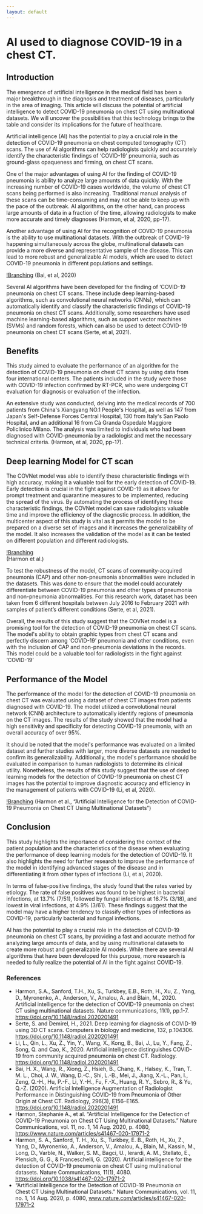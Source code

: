 ```yaml
---
layout: default
---
```


# AI used to diagnose COVID-19 in a chest CT.

## Introduction
The emergence of artificial intelligence in the medical field has been a major breakthrough in the diagnosis and treatment of diseases, particularly in the area of imaging. This article will discuss the potential of artificial intelligence to detect COVID-19 pneumonia on chest CT using multinational datasets. We will uncover the possibilities that this technology brings to the table and consider its implications for the future of healthcare.

Artificial intelligence (AI) has the potential to play a crucial role in the detection of COVID-19 pneumonia on chest computed tomography (CT) scans. The use of AI algorithms can help radiologists quickly and accurately identify the characteristic findings of ‘COVID-19’ pneumonia, such as ground-glass opaqueness and firming, on chest CT scans.

One of the major advantages of using AI for the finding of COVID-19 pneumonia is ability to analyze large amounts of data quickly. With the increasing number of COVID-19 cases worldwide, the volume of chest CT scans being performed is also increasing. Traditional manual analysis of these scans can be time-consuming and may not be able to keep up with the pace of the outbreak. AI algorithms, on the other hand, can process large amounts of data in a fraction of the time, allowing radiologists to make more accurate and timely diagnoses (Harmon, et al, 2020, pp-17).

Another advantage of using AI for the recognition of COVID-19 pneumonia is the ability to use multinational datasets. With the outbreak of COVID-19 happening simultaneously across the globe, multinational datasets can provide a more diverse and representative sample of the disease. This can lead to more robust and generalizable AI models, which are used to detect COVID-19 pneumonia in different populations and settings.

[!Branching](./Assets/Picture4.png) 
(Bai, et al, 2020)

Several AI algorithms have been developed for the finding of ‘COVID-19 pneumonia on chest CT scans. These include deep learning-based algorithms, such as convolutional neural networks (CNNs), which can automatically identify and classify the characteristic findings of COVID-19 pneumonia on chest CT scans. Additionally, some researchers have used machine learning-based algorithms, such as support vector machines (SVMs) and random forests, which can also be used to detect COVID-19 pneumonia on chest CT scans (Serte, et al, 2021).

## Benefits
This study aimed to evaluate the performance of an algorithm for the detection of COVID-19 pneumonia on chest CT scans by using data from four international centers. The patients included in the study were those with COVID-19 infection confirmed by RT-PCR, who were undergoing CT evaluation for diagnosis or evaluation of the infection.

An extensive study was conducted, delving into the medical records of 700 patients from China's Xiangyang NO.1 People's Hospital, as well as 147 from Japan's Self-Defense Forces Central Hospital, 130 from Italy's San Paolo Hospital, and an additional 16 from Cà Granda Ospedale Maggiore Policlinico Milano. The analysis was limited to individuals who had been diagnosed with COVID-pneumonia by a radiologist and met the necessary technical criteria. (Harmon, et al, 2020, pp-17).

## Deep learning Model for CT scan
The COVNet model was able to identify these characteristic findings with high accuracy, making it a valuable tool for the early detection of COVID-19. Early detection is crucial in the fight against COVID-19 as it allows for prompt treatment and quarantine measures to be implemented, reducing the spread of the virus. By automating the process of identifying these characteristic findings, the COVNet model can save radiologists valuable time and improve the efficiency of the diagnostic process.
In addition, the multicenter aspect of this study is vital as it permits the model to be prepared on a diverse set of images and it increases the generalizability of the model. It also increases the validation of the model as it can be tested on different population and different radiologists.

[!Branching](./Assets/Picture5.png)  
(Harmon et al.)

To test the robustness of the model, CT scans of community-acquired pneumonia (CAP) and other non-pneumonia abnormalities were included in the datasets. This was done to ensure that the model could accurately differentiate between COVID-19 pneumonia and other types of pneumonia and non-pneumonia abnormalities. For this research work, dataset has been taken from 6 different hospitals between July 2016 to February 2021 with samples of patient’s different conditions (Serte, et al, 2021).

Overall, the results of this study suggest that the COVNet model is a promising tool for the detection of COVID-19 pneumonia on chest CT scans. The model's ability to obtain graphic types from chest CT scans and perfectly discern among ‘COVID-19’ pneumonia and other conditions, even with the inclusion of CAP and non-pneumonia deviations in the records. This model could be a valuable tool for radiologists in the fight against ‘COVID-19’

## Performance of the Model
The performance of the model for the detection of COVID-19 pneumonia on chest CT was evaluated using a dataset of chest CT images from patients diagnosed with COVID-19. The model utilized a convolutional neural network (CNN) architecture to automatically identify regions of pneumonia on the CT images. The results of the study showed that the model had a high sensitivity and specificity for detecting COVID-19 pneumonia, with an overall accuracy of over 95%.

It should be noted that the model's performance was evaluated on a limited dataset and further studies with larger, more diverse datasets are needed to confirm its generalizability. Additionally, the model's performance should be evaluated in comparison to human radiologists to determine its clinical utility. Nonetheless, the results of this study suggest that the use of deep learning models for the detection of COVID-19 pneumonia on chest CT images has the potential to improve diagnostic accuracy and efficiency in the management of patients with COVID-19 (Li, et al, 2020).

[!Branching](./Assets/Picture6.png) 
(Harmon et al., “Artificial Intelligence for the Detection of COVID-19 Pneumonia on Chest CT Using Multinational Datasets”)

## Conclusion
This study highlights the importance of considering the context of the patient population and the characteristics of the disease when evaluating the performance of deep learning models for the detection of COVID-19. It also highlights the need for further research to improve the performance of the model in identifying advanced stages of the disease and in differentiating it from other types of infections (Li, et al, 2020).

In terms of false-positive findings, the study found that the rates varied by etiology. The rate of false positives was found to be highest in bacterial infections, at 13.7% (7/51), followed by fungal infections at 16.7% (3/18), and lowest in viral infections, at 4.9% (3/61). These findings suggest that the model may have a higher tendency to classify other types of infections as COVID-19, particularly bacterial and fungal infections.

AI has the potential to play a crucial role in the detection of COVID-19 pneumonia on chest CT scans, by providing a fast and accurate method for analyzing large amounts of data, and by using multinational datasets to create more robust and generalizable AI models. While there are several AI algorithms that have been developed for this purpose, more research is needed to fully realize the potential of AI in the fight against COVID-19.

### References
* Harmon, S.A., Sanford, T.H., Xu, S., Turkbey, E.B., Roth, H., Xu, Z., Yang, D., Myronenko, A., Anderson, V., Amalou, A. and Blain, M., 2020. Artificial intelligence for the detection of COVID-19 pneumonia on chest CT using multinational datasets. Nature communications, 11(1), pp.1-7. https://doi.org/10.1148/radiol.2020201491
* Serte, S. and Demirel, H., 2021. Deep learning for diagnosis of COVID-19 using 3D CT scans. Computers in biology and medicine, 132, p.104306. https://doi.org/10.1148/radiol.2020201491
* Li, L., Qin, L., Xu, Z., Yin, Y., Wang, X., Kong, B., Bai, J., Lu, Y., Fang, Z., Song, Q. and Cao, K., 2020. Artificial intelligence distinguishes COVID-19 from community acquired pneumonia on chest CT. Radiology. https://doi.org/10.1148/radiol.2020201491
* Bai, H. X., Wang, R., Xiong, Z., Hsieh, B., Chang, K., Halsey, K., Tran, T. M. L., Choi, J. W., Wang, D.-C., Shi, L.-B., Mei, J., Jiang, X.-L., Pan, I., Zeng, Q.-H., Hu, P.-F., Li, Y.-H., Fu, F.-X., Huang, R. Y., Sebro, R., & Yu, Q.-Z. (2020). Artificial Intelligence Augmentation of Radiologist Performance in Distinguishing COVID-19 from Pneumonia of Other Origin at Chest CT. Radiology, 296(3), E156–E165. https://doi.org/10.1148/radiol.2020201491
* Harmon, Stephanie A., et al. “Artificial Intelligence for the Detection of COVID-19 Pneumonia on Chest CT Using Multinational Datasets.” Nature Communications, vol. 11, no. 1, 14 Aug. 2020, p. 4080, https://www.nature.com/articles/s41467-020-17971-2
* Harmon, S. A., Sanford, T. H., Xu, S., Turkbey, E. B., Roth, H., Xu, Z., Yang, D., Myronenko, A., Anderson, V., Amalou, A., Blain, M., Kassin, M., Long, D., Varble, N., Walker, S. M., Bagci, U., Ierardi, A. M., Stellato, E., Plensich, G. G., & Franceschelli, G. (2020). Artificial intelligence for the detection of COVID-19 pneumonia on chest CT using multinational datasets. Nature Communications, 11(1), 4080. https://doi.org/10.1038/s41467-020-17971-2
* “Artificial Intelligence for the Detection of COVID-19 Pneumonia on Chest CT Using Multinational Datasets.” Nature Communications, vol. 11, no. 1, 14 Aug. 2020, p. 4080, www.nature.com/articles/s41467-020-17971-2